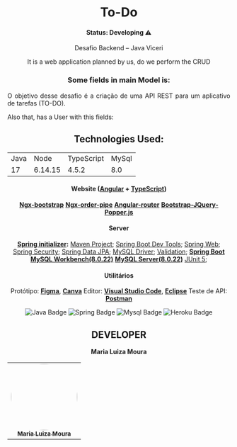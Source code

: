 
<h1 align="center">To-Do</h1>

<h4 align="center">Status: Developing ⚠️</h4>

<p align="center">Desafio Backend – Java Viceri</p>

<div align="center">
It is a web application planned by us, do we perform the CRUD

### Some fields in main Model is:

<p align="justify">O objetivo desse desafio é a criação de uma API REST para um aplicativo de tarefas (TO-DO). </p>
</div align="center">
Also that, has a User with this fields:

<div align="center">

## Technologies Used:


<table>
  <tr>
    <td>Java</td>
    <td>Node</td>
    <td>TypeScript</td>
    <td>MySql</td>
  </tr>
  <tr>
    <td>17</td>
    <td>6.14.15</td>
    <td>4.5.2</td>
    <td>8.0</td>
  </tr>
</table>

#### **Website**  ([Angular](https://angular.io/)  +  [TypeScript](https://www.typescriptlang.org/))

   **[Ngx-bootstrap](https://valor-software.com/ngx-bootstrap/#/)**
   **[Ngx-order-pipe](https://www.npmjs.com/package/ngx-order-pipe)**
   **[Angular-router](https://angular.io/api/router)**
   **[Bootstrap-JQuery-Popper.js]()**


#### **Server**  

 **[Spring initializer](https://start.spring.io/):**
  [Maven Project](https://www.baeldung.com/spring-with-maven);
  [Spring Boot Dev Tools](https://docs.spring.io/spring-boot/docs/1.5.16.RELEASE/reference/html/using-boot-devtools.html);
  [Spring Web](https://spring.io/guides/gs/spring-boot/);
  [Spring Security](https://spring.io/projects/spring-security#overview);
  [Spring Data JPA](https://docs.spring.io/spring-data/jpa/docs/current/reference/html/#reference);
  [MySQL Driver](https://www.baeldung.com/java-connect-mysql);
  [Validation](https://www.baeldung.com/spring-boot-bean-validation);
   **[Spring Boot](https://spring.io/projects/spring-boot)**
   **[MySQL Workbench(8.0.22)](https://dev.mysql.com/downloads/workbench/)**
   **[MySQL Server(8.0.22)](https://dev.mysql.com/downloads/mysql/)**
  [JUnit 5](https://junit.org/junit5/);




#### **Utilitários**

   Protótipo:  **[Figma](https://www.figma.com/)**, **[Canva](https://www.canva.com/pt_br/)**
   Editor:  **[Visual Studio Code](https://code.visualstudio.com/)**, **[Eclipse](https://www.eclipse.org/)**
   Teste de API:  **[Postman](https://www.postman.com/)**

 
![Java Badge](https://img.shields.io/badge/Java-%23ED8B00.svg?&style=plastic&logo=java&logoColor=white?logoWidth=40)
![Spring Badge](https://img.shields.io/badge/Spring%20-%236DB33F.svg?&style=plastic&logo=spring&logoColor=white)
![Mysql Badge](https://img.shields.io/badge/Mysql-%2300f.svg?&style=plastic&logo=mysql&logoColor=white)
![Heroku Badge](https://img.shields.io/badge/Heroku%20-%23430098.svg?&style=plastic&logo=heroku&logoColor=white)
 
## DEVELOPER

**Maria Luiza Moura**

<table>
  <tr>
    <td align="center"><a href="https://github.com/MariaLuizaDMoura"><img style="border-radius: 50%;" src="https://avatars.githubusercontent.com/u/90870156?v=4" width="150px;" alt=""/><br /><sub><b>Maria Luiza Moura</b></sub></a><br /></td>     
  </tr>
</table>

</div>
